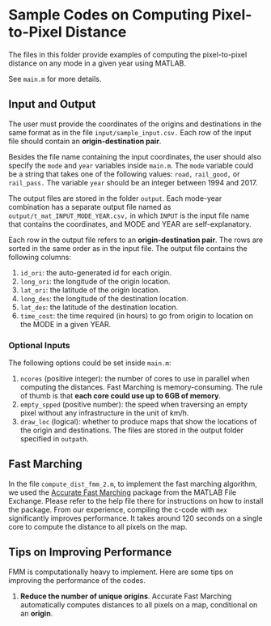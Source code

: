 # Sample Codes on Computing Pixel-to-Pixel Distance
The files in this folder provide examples of computing the pixel-to-pixel distance on any mode in a given year using MATLAB. 

See `main.m` for more details. 

## Input and Output

The user must provide the coordinates of the origins and destinations in the same format as in the file `input/sample_input.csv.` Each row of the input file should contain an **origin-destination pair**.

Besides the file name containing the input coordinates, the user should also specify the `mode` and `year` variables inside `main.m`. The `mode` variable could be a string that takes one of the following values: `road,` `rail_good,` or `rail_pass.` The variable `year` should be an integer between 1994 and 2017. 

The output files are stored in the folder `output`. Each mode-year combination has a separate output file named as
`output/t_mat_INPUT_MODE_YEAR.csv,` in which `INPUT` is the input file name that contains the coordinates, and MODE and YEAR are self-explanatory.

Each row in the output file refers to an **origin-destination pair**. The rows are sorted in the same order as in the input file. The output file contains the following columns:
1. `id_ori`: the auto-generated id for each origin.
2. `long_ori`: the longitude of the origin location.
3. `lat_ori`: the latitude of the origin location.
4. `long_des`: the longitude of the destination location.
5. `lat_des`: the latitude of the destination location.
6. `time_cost`: the time required (in hours) to go from origin to location on the MODE in a given YEAR. 

### Optional Inputs

The following options could be set inside `main.m`:

1. `ncores` (positive integer): the number of cores to use in parallel when computing the distances. Fast Marching is memory-consuming. The rule of thumb is that **each core could use up to 6GB of memory**.
2. `empty_spped` (positive number): the speed when traversing an empty pixel without any infrastructure in the unit of km/h.
3. `draw_loc` (logical): whether to produce maps that show the locations of the origin and destinations. The files are stored in the output folder specified in `outpath`.

 
 ## Fast Marching
In the file `compute_dist_fmm_2.m`, to implement the fast marching algorithm, we used the [Accurate Fast Marching](https://www.mathworks.com/matlabcentral/fileexchange/24531-accurate-fast-marching) package from the MATLAB File Exchange. Please refer to the help file there for instructions on how to install the package. From our experience, compiling the c-code with `mex` significantly improves performance. It takes around 120 seconds on a single core to compute the distance to all pixels on the map.  

## Tips on Improving Performance

FMM is computationally heavy to implement. Here are some tips on improving the performance of the codes.

1. **Reduce the number of unique origins**. Accurate Fast Marching automatically computes distances to all pixels on a map, conditional on an **origin**. 
